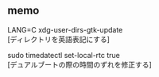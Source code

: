 ## memo

LANG=C xdg-user-dirs-gtk-update  
[ディレクトリを英語表記にする]

sudo timedatectl set-local-rtc true  
[デュアルブートの際の時間のずれを修正する]

